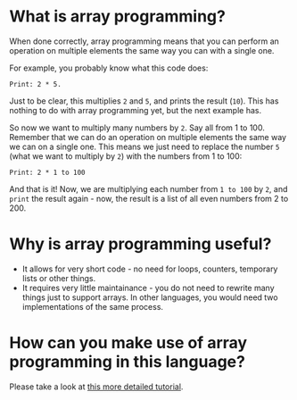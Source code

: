 #  What is array programming?

When done correctly, array programming means that you can perform an operation on multiple elements the same way you can with a single one.

For example, you probably know what this code does:

```
Print: 2 * 5.
```

Just to be clear, this multiplies `2` and `5`, and prints the result (`10`).
This has nothing to do with array programming yet, but the next example has.

So now we want to multiply many numbers by `2`. Say all from 1 to 100.
Remember that we can do an operation on multiple elements the same way we can on a single one.
This means we just need to replace the number `5` (what we want to multiply by `2`) with the numbers from 1 to 100:

```
Print: 2 * 1 to 100
```

And that is it! Now, we are multiplying each number from `1 to 100` by `2`, and `print` the result again - now, the result is a list of all even numbers from 2 to 200.

# Why is array programming useful?

* It allows for very short code - no need for loops, counters, temporary lists or other things.
* It requires very little maintainance - you do not need to rewrite many things just to support arrays. In other languages, you would need two implementations of the same process.

# How can you make use of array programming in this language?

Please take a look at [this more detailed tutorial](/docs/tutorial/useArrayProgramming.md).
